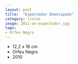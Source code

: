 ```yaml
---
layout: post
title:  "Espectador Emancipado"
category: livros
image: 2011-on-espectador.jpg
tags:
- Orfeu Negro
---
```


- 12,2 x 18 cm
- Orfeu Negro
- 2010

